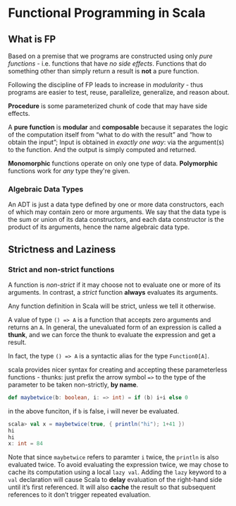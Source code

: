 # Functional Programming in Scala

## What is FP

Based on a premise that we programs are constructed using only *pure functions* - i.e. functions that have *no side effects*. Functions that do something other than simply return a result is **not** a pure function.

Following the discipline of FP leads to increase in *modularity* - thus programs are easier to test, reuse, parallelize, generalize, and reason about.

**Procedure** is some parameterized chunk of code that may have side effects.

A **pure function** is **modular** and **composable** because it separates the logic of the computation itself from “what to do with the result” and “how to obtain the input”; Input is obtained in *exactly one way*: via the argument(s) to the function. And the output is simply computed and returned.

**Monomorphic** functions operate on only one type of data.
**Polymorphic** functions work for *any* type they're given.

### Algebraic Data Types

An ADT is just a data type defined by one or more data constructors, each of which may contain zero or more arguments. We say that the data type is the sum or union of its data constructors, and each data constructor is the product of its arguments, hence the name algebraic data type.

## Strictness and Laziness

### Strict and non-strict functions

A function is *non-strict* if it may choose not to evaluate one or more of its arguments.
In contrast, a *strict* function **always** evaluates its arguments.

Any function definition in Scala will be strict, unless we tell it otherwise.

A value of type `() => A` is a function that accepts zero arguments and returns an `A`. In general, the unevaluated form of an expression is called a **thunk**, and we can force the thunk to evaluate the expression and get a result.

In fact, the type `() => A` is a syntactic alias for the type `Function0[A]`.

scala provides nicer syntax for creating and accepting these parameterless functions - thunks: just prefix the arrow symbol `=>` to the type of the parameter to be taken non-strictly, **by name**.

```scala
def maybetwice(b: boolean, i: => int) = if (b) i+i else 0
```

in the above funciton, if `b` is false, i will never be evaluated.

```scala
scala> val x = maybetwice(true, { println("hi"); 1+41 })
hi
hi
x: int = 84
```

Note that since `maybetwice` refers to paramter `i` twice, the `println` is also evaluated twice. To avoid evaluating the expression twice, we may chose to cache its computation using a local `lazy val`. Adding the `lazy` keyword to a `val` declaration will cause Scala to **delay** evaluation of the right-hand side until it’s first referenced. It will also **cache** the result so that subsequent references to it don’t trigger repeated evaluation.

